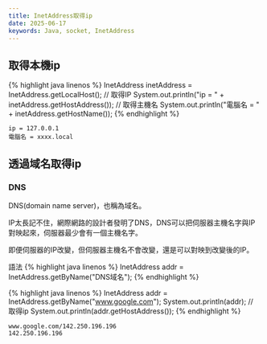 ```yaml
---
title: InetAddress取得ip
date: 2025-06-17
keywords: Java, socket, InetAddress
---
```

## 取得本機ip
{% highlight java linenos %}
    InetAddress inetAddress = InetAddress.getLocalHost();
    // 取得IP
    System.out.println("ip = " + inetAddress.getHostAddress());
    // 取得主機名
    System.out.println("電腦名 = " + inetAddress.getHostName());
{% endhighlight %}
```
ip = 127.0.0.1
電腦名 = xxxx.local
```

## 透過域名取得ip
### DNS
DNS(domain name server)，也稱為域名。

IP太長記不住，網際網路的設計者發明了DNS，DNS可以把伺服器主機名字與IP對映起來，伺服器最少會有一個主機名字。

即便伺服器的IP改變，但伺服器主機名不會改變，還是可以對映到改變後的IP。

語法
{% highlight java linenos %}
InetAddress addr = InetAddress.getByName("DNS域名");
{% endhighlight %}

{% highlight java linenos %}
    InetAddress addr = InetAddress.getByName("www.google.com");
    System.out.println(addr);
    // 取得ip
    System.out.println(addr.getHostAddress());
{% endhighlight %}
```
www.google.com/142.250.196.196
142.250.196.196
```

